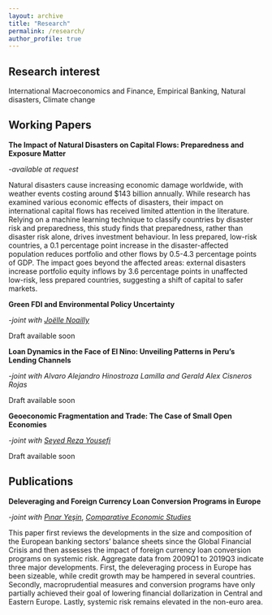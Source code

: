 ```yaml
---
layout: archive
title: "Research"
permalink: /research/
author_profile: true
---
```


## **Research interest**

International Macroeconomics and Finance, Empirical Banking, Natural disasters, Climate change

## **Working Papers**

**The Impact of Natural Disasters on Capital Flows: Preparedness and Exposure Matter**

*-available at request*

Natural disasters cause increasing economic damage worldwide, with weather events costing around \$143 billion annually. While research has examined various economic effects of disasters, their impact on international capital flows has received limited attention in the literature. Relying on a machine learning technique to classify countries by disaster risk and preparedness, this study finds that preparedness, rather than disaster risk alone, drives investment behaviour. In less prepared, low-risk countries, a 0.1 percentage point increase in the disaster-affected population reduces portfolio and other flows by 0.5-4.3 percentage points of GDP. The impact goes beyond the affected areas: external disasters increase portfolio equity inflows by 3.6 percentage points in unaffected low-risk, less prepared countries, suggesting a shift of capital to safer markets.

**Green FDI and Environmental Policy Uncertainty**

*-joint with [Joëlle Noailly](https://www.joellenoailly.com/)*

Draft available soon

**Loan Dynamics in the Face of El Nino: Unveiling Patterns in Peru’s Lending Channels**

*-joint with Alvaro Alejandro Hinostroza Lamilla and Gerald Alex Cisneros Rojas*

Draft available soon

**Geoeconomic Fragmentation and Trade: The Case of Small Open Economies**

*-joint with [Seyed Reza Yousefi](https://www.sryousefi.com/)*

Draft available soon

## **Publications**

**Deleveraging and Foreign Currency Loan Conversion Programs in Europe**

*-joint with* [*Pınar Yeşin*](https://www.pinaryesin.com/), [*Comparative Economic Studies*](https://link.springer.com/article/10.1057/s41294-020-00116-1)

This paper first reviews the developments in the size and composition of the European banking sectors’ balance sheets since the Global Financial Crisis and then assesses the impact of foreign currency loan conversion programs on systemic risk. Aggregate data from 2009Q1 to 2019Q3 indicate three major developments. First, the deleveraging process in Europe has been sizeable, while credit growth may be hampered in several countries. Secondly, macroprudential measures and conversion programs have only partially achieved their goal of lowering financial dollarization in Central and Eastern Europe. Lastly, systemic risk remains elevated in the non-euro area.
